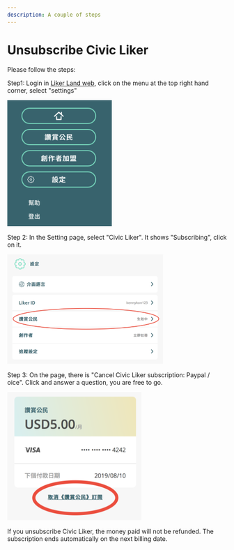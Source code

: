 ```yaml
---
description: A couple of steps
---
```


# Unsubscribe Civic Liker

Please follow the steps:

Step1: Login in [Liker Land web](https://liker.land/), click on the menu at the top right hand corner, select "settings"

![](../../.gitbook/assets/subscribe-civic-liker-1.png)

Step 2: In the Setting page, select "Civic Liker". It shows "Subscribing", click on it.

![](../../.gitbook/assets/subscribe-civic-liker-2.png)

Step 3: On the page, there is "Cancel Civic Liker subscription: Paypal / oice". Click and answer a question, you are free to go.

![](../../.gitbook/assets/subscribe-civic-liker-3.png)

If you unsubscribe Civic Liker, the money paid will not be refunded. The subscription ends automatically on the next billing date.

